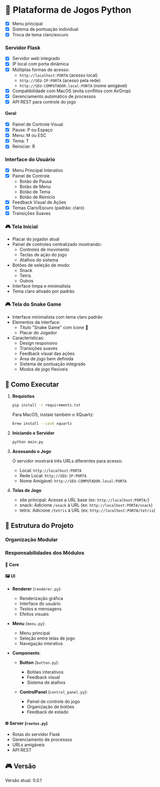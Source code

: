 # 🐍 Plataforma de Jogos Python

- [x] Menu principal
- [x] Sistema de pontuação individual
- [x] Troca de tema claro/escuro

### Servidor Flask

- [x] Servidor web integrado
- [x] IP local com porta dinâmica
- [x] Múltiplas formas de acesso:
  - `http://localhost:PORTA` (acesso local)
  - `http://SEU-IP:PORTA` (acesso pela rede)
  - `http://SEU-COMPUTADOR.local:PORTA` (nome amigável)
- [x] Compatibilidade com MacOS (evita conflitos com AirDrop)
- [x] Gerenciamento automático de processos
- [x] API REST para controle do jogo

#### Geral

- [x] Painel de Controle Visual
- [x] Pause: P ou Espaço
- [x] Menu: M ou ESC
- [x] Tema: T
- [x] Reiniciar: R

### Interface do Usuário

- [x] Menu Principal Interativo
- [x] Painel de Controle
  - Botão de Pausa
  - Botão de Menu
  - Botão de Tema
  - Botão de Reinício
- [x] Feedback Visual de Ações
- [x] Temas Claro/Escuro (padrão: claro)
- [x] Transições Suaves

### 🎮 Tela Inicial

- Placar do jogador atual
- Painel de controles centralizado mostrando:
  - Controles de movimento
  - Teclas de ação do jogo
  - Atalhos do sistema
- Botões de seleção de modo:
  - Snack
  - Tetris
  - Outros
- Interface limpa e minimalista
- Tema claro ativado por padrão

### 🎮 Tela do Snake Game

- Interface minimalista com tema claro padrão
- Elementos da interface:
  - Título "Snake Game" com ícone 🐍
  - Placar do Jogador
- Características:
  - Design responsivo
  - Transições suaves
  - Feedback visual das ações
  - Área de jogo bem definida
  - Sistema de pontuação integrado
  - Modos de jogo flexíveis

## 📁 Como Executar

1. **Requisitos**

   ```bash
   pip install -r requirements.txt
   ```

   Para MacOS, instale também o XQuartz:

   ```bash
   brew install --cask xquartz
   ```

2. **Iniciando o Servidor**

   ```bash
   python main.py
   ```

3. **Acessando o Jogo**

   O servidor mostrará três URLs diferentes para acesso:

   - Local: `http://localhost:PORTA`
   - Rede Local: `http://SEU-IP:PORTA`
   - Nome Amigável: `http://SEU-COMPUTADOR.local:PORTA`

4. **Telas de Jogo**

   - site principal: Acesse a URL base (ex: `http://localhost:PORTA/`)
   - snack: Adicione `/snack` à URL (ex: `http://localhost:PORTA/snack`)
   - tetris: Adicione `/tetris` à URL (ex: `http://localhost:PORTA/tetris`)

## 📁 Estrutura do Projeto

### Organização Modular

### Responsabilidades dos Módulos

#### 🎯 Core

#### 🖼️ UI

- **Renderer** (`renderer.py`):

  - Renderização gráfica
  - Interface do usuário
  - Textos e mensagens
  - Efeitos visuais

- **Menu** (`menu.py`):

  - Menu principal
  - Seleção entre telas de jogo
  - Navegação interativa

- **Components**:

  - **Button** (`button.py`):

    - Botões interativos
    - Feedback visual
    - Sistema de atalhos

  - **ControlPanel** (`control_panel.py`):
    - Painel de controle do jogo
    - Organização de botões
    - Feedback de estado

#### 🌐 Server (`routes.py`)

- Rotas do servidor Flask
- Gerenciamento de processos
- URLs amigáveis
- API REST

## 🎮 Versão

Versão atual: 0.0.1
